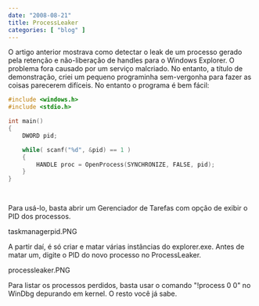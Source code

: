 ```yaml
---
date: "2008-08-21"
title: ProcessLeaker
categories: [ "blog" ]
---
```

O artigo anterior mostrava como detectar o leak de um processo gerado pela retenção e não-liberação de handles para o Windows Explorer. O problema fora causado por um serviço malcriado. No entanto, a título de demonstração, criei um pequeno programinha sem-vergonha para fazer as coisas parecerem difíceis. No entanto o programa é bem fácil:

```cpp
#include <windows.h>
#include <stdio.h>

int main()
{
	DWORD pid;

	while( scanf("%d", &pid) == 1 )
	{
		HANDLE proc = OpenProcess(SYNCHRONIZE, FALSE, pid);
	}
}

 

```

Para usá-lo, basta abrir um Gerenciador de Tarefas com opção de exibir o PID dos processos.

taskmanagerpid.PNG

A partir daí, é só criar e matar várias instâncias do explorer.exe. Antes de matar um, digite o PID do novo processo no ProcessLeaker.

processleaker.PNG

Para listar os processos perdidos, basta usar o comando "!process 0 0" no WinDbg depurando em kernel. O resto você já sabe.
